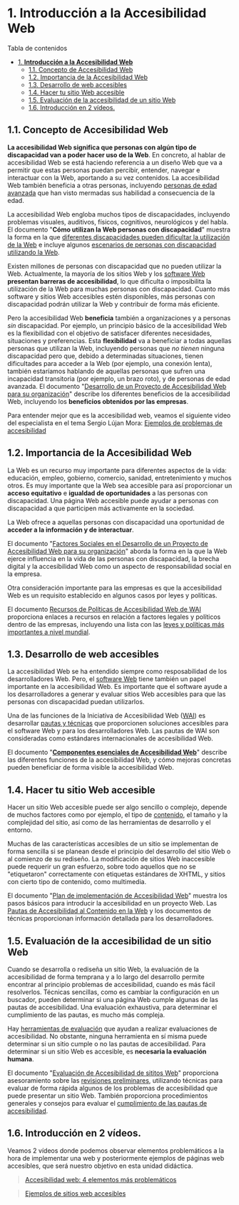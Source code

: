 # 1. **Introducción a la Accesibilidad Web**

Tabla de contenidos

- [1. **Introducción a la Accesibilidad Web**](#1-introducción-a-la-accesibilidad-web)
  - [1.1. Concepto de Accesibilidad Web](#11-concepto-de-accesibilidad-web)
  - [1.2. Importancia de la Accesibilidad Web](#12-importancia-de-la-accesibilidad-web)
  - [1.3. Desarrollo de web accesibles](#13-desarrollo-de-web-accesibles)
  - [1.4. Hacer tu sitio Web accesible](#14-hacer-tu-sitio-web-accesible)
  - [1.5. Evaluación de la accesibilidad de un sitio Web](#15-evaluación-de-la-accesibilidad-de-un-sitio-web)
  - [1.6. Introducción en 2 vídeos.](#16-introducción-en-2-vídeos)


## 1.1. Concepto de Accesibilidad Web

**La accesibilidad Web significa que personas con algún tipo de discapacidad van a poder hacer uso de la Web**. En concreto, al hablar de accesibilidad Web se está haciendo referencia a un diseño Web que va a permitir que estas personas puedan percibir, entender, navegar e interactuar con la Web, aportando a su vez contenidos. La accesibilidad Web también beneficia a otras personas, incluyendo [personas de edad avanzada](http://www.w3.org/WAI/bcase/soc.html#of) que han visto mermadas sus habilidad a consecuencia de la edad.

La accesibilidad Web engloba muchos tipos de discapacidades, incluyendo problemas visuales, auditivos, físicos, cognitivos, neurológicos y del habla. El documento "**Cómo utilizan la Web personas con discapacidad**" muestra la forma en la que [diferentes discapacidades pueden dificultar la utilización de la Web](http://www.w3.org/WAI/EO/Drafts/PWD-Use-Web/#diff) e incluye algunos [escenarios de personas con discapacidad utilizando la Web](http://www.w3.org/WAI/EO/Drafts/PWD-Use-Web/#usage).

Existen millones de personas con discapacidad que no pueden utilizar la Web. Actualmente, la mayoría de los sitios Web y los [software Web](https://www.w3c.es/Traducciones/es/WAI/intro/accessibility#software) **presentan barreras de accesibilidad**, lo que dificulta o imposibilita la utilización de la Web para muchas personas con discapacidad. Cuanto más software y sitios Web accesibles estén disponibles, más personas con discapacidad podrán utilizar la Web y contribuir de forma más eficiente.

Pero la accesibilidad Web **beneficia** también a organizaciones y a personas *sin* discapacidad. Por ejemplo, un principio básico de la accesibilidad Web es la flexibilidad con el objetivo de satisfacer diferentes necesidades, situaciones y preferencias. Esta **flexibilidad** va a beneficiar a todas aquellas personas que utilizan la Web, incluyendo personas que *no tienen* ninguna discapacidad pero que, debido a determinadas situaciones, tienen dificultades para acceder a la Web (por ejemplo, una conexión lenta), también estaríamos hablando de aquellas personas que sufren una incapacidad transitoria (por ejemplo, un brazo roto), y de personas de edad avanzada. El documento "[Desarrollo de un Proyecto de Accesibilidad Web para su organización](http://www.w3.org/WAI/EO/Drafts/bcase/Overview)" describe los diferentes beneficios de la accesibilidad Web, incluyendo los **beneficios obtenidos por las empresas**.

Para entender mejor que es la accesibilidad web, veamos el siguiente video del especialista en el tema Sergio Lújan Mora: [Ejemplos de problemas de accesibilidad](https://youtu.be/2Tm0zZhIxKU)

## 1.2. Importancia de la Accesibilidad Web

La Web es un recurso muy importante para diferentes aspectos de la vida: educación, empleo, gobierno, comercio, sanidad, entretenimiento y muchos otros. Es muy importante que la Web sea accesible para así proporcionar un **acceso equitativo** e **igualdad de oportunidades** a las personas con discapacidad. Una página Web accesible puede ayudar a personas con discapacidad a que participen más activamente en la sociedad.

La Web ofrece a aquellas personas con discapacidad una oportunidad de **acceder a la información y de interactuar**.

El documento "[Factores Sociales en el Desarrollo de un Proyecto de Accesibilidad Web para su organización](http://www.w3.org/WAI/bcase/soc)" aborda la forma en la que la Web ejerce influencia en la vida de las personas con discapacidad, la brecha digital y la accesibilidad Web como un aspecto de responsabilidad social en la empresa.

Otra consideración importante para las empresas es que la accesibilidad Web es un requisito establecido en algunos casos por leyes y políticas.

El documento [Recursos de Políticas de Accesibilidad Web de WAI](http://www.w3.org/WAI/policy-res) proporciona enlaces a recursos en relación a factores legales y políticos dentro de las empresas, incluyendo una lista con las [leyes y políticas más importantes a nivel mundial](http://www.w3.org/WAI/Policy/).

## 1.3. Desarrollo de web accesibles

La accesibilidad Web se ha entendido siempre como resposabilidad de los desarrolladores Web. Pero, el [software Web](https://www.w3c.es/Traducciones/es/WAI/intro/accessibility#software) tiene también un papel importante en la accesibilidad Web. Es importante que el software ayude a los desarrolladores a generar y evaluar sitios Web accesibles para que las personas con discapacidad puedan utilizarlos.

Una de las funciones de la Iniciativa de Accesibilidad Web ([WAI](http://www.w3.org/WAI/about/)) es desarrollar [pautas y técnicas](http://www.w3.org/WAI/guid-tech) que proporcionen soluciones accesibles para el software Web y para los desarrolladores Web. Las pautas de WAI son consideradas como estándares internacionales de accesibilidad Web.

El documento "[**Componentes esenciales de Accesibilidad Web**](https://www.w3c.es/Traducciones/es/WAI/intro/components)" describe las diferentes funciones de la accesibilidad Web, y cómo mejoras concretas pueden beneficiar de forma visible la accesibilidad Web.

## 1.4. Hacer tu sitio Web accesible

Hacer un sitio Web accesible puede ser algo sencillo o complejo, depende de muchos factores como por ejemplo, el tipo de [contenido](https://www.w3c.es/Traducciones/es/WAI/intro/accessibility#content), el tamaño y la complejidad del sitio, así como de las herramientas de desarrollo y el entorno.

Muchas de las características accesibles de un sitio se implementan de forma sencilla si se planean desde el principio del desarrollo del sitio Web o al comienzo de su rediseño. La modificación de sitios Web inaccesible puede requerir un gran esfuerzo, sobre todo aquellos que no se "etiquetaron" correctamente con etiquetas estándares de XHTML, y sitios con cierto tipo de contenido, como multimedia.

El documento "[Plan de implementación de Accesibilidad Web](http://www.w3.org/WAI/impl/Overview)" muestra los pasos básicos para introducir la accesibilidad en un proyecto Web. Las [Pautas de Accesibilidad al Contenido en la Web](https://www.w3c.es/Traducciones/es/WAI/intro/wcag) y los documentos de técnicas proporcionan información detallada para los desarrolladores.

## 1.5. Evaluación de la accesibilidad de un sitio Web

Cuando se desarrolla o rediseña un sitio Web, la evaluación de la accesibilidad de forma temprana y a lo largo del desarrollo permite encontrar al principio problemas de accesibilidad, cuando es más fácil resolverlos. Técnicas sencillas, como es cambiar la configuración en un buscador, pueden determinar si una página Web cumple algunas de las pautas de accesibilidad. Una evaluación exhaustiva, para determinar el cumplimiento de las pautas, es mucho más compleja.

Hay [herramientas de evaluación](http://www.w3.org/WAI/ER/existingtools.html) que ayudan a realizar evaluaciones de accesibilidad. No obstante, ninguna herramienta en sí misma puede determinar si un sitio cumple o no las pautas de accesibilidad. Para determinar si un sitio Web es accesible, es **necesaria la evaluación humana**.

El documento "[Evaluación de Accesibilidad de sititos Web](http://www.w3.org/WAI/eval/Overview.html)" proporciona asesoramiento sobre las [revisiones preliminares](http://www.w3.org/WAI/eval/Overview.html#prelim), utilizando técnicas para evaluar de forma rápida algunos de los problemas de accesibilidad que puede presentar un sitio Web. También proporciona procedimientos generales y consejos para evaluar el [cumplimiento de las pautas de accesibilidad](http://www.w3.org/WAI/eval/Overview.html#eval).

## 1.6. Introducción en 2 vídeos. 

Veamos 2 vídeos donde podemos observar elementos problemáticos a la hora de implementar una web y posteriormente ejemplos de páginas web accesibles, que será nuestro objetivo en esta unidad didáctica.

> [Accesibilidad web: 4 elementos más problemáticos](https://youtu.be/aXLID5Vydgw)

> [Ejemplos de sitios web accesibles](https://youtu.be/l14AQXH5WgE)
